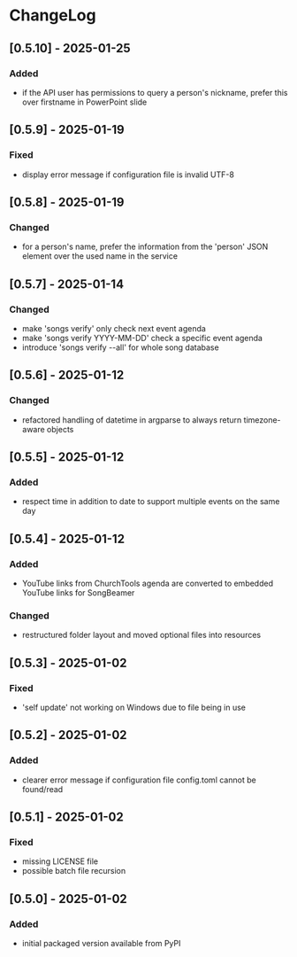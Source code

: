 # ChangeLog

## [0.5.10] - 2025-01-25

### Added
- if the API user has permissions to query a person's nickname, prefer this over firstname in PowerPoint slide

## [0.5.9] - 2025-01-19

### Fixed
- display error message if configuration file is invalid UTF-8

## [0.5.8] - 2025-01-19

### Changed
- for a person's name, prefer the information from the 'person' JSON element over the used name in the service

## [0.5.7] - 2025-01-14

### Changed
- make 'songs verify' only check next event agenda
- make 'songs verify YYYY-MM-DD' check a specific event agenda
- introduce 'songs verify --all' for whole song database

## [0.5.6] - 2025-01-12

### Changed
- refactored handling of datetime in argparse to always return timezone-aware objects

## [0.5.5] - 2025-01-12

### Added
- respect time in addition to date to support multiple events on the same day

## [0.5.4] - 2025-01-12

### Added
- YouTube links from ChurchTools agenda are converted to embedded YouTube links for SongBeamer

### Changed
- restructured folder layout and moved optional files into resources

## [0.5.3] - 2025-01-02

### Fixed
- 'self update' not working on Windows due to file being in use

## [0.5.2] - 2025-01-02

### Added
- clearer error message if configuration file config.toml cannot be found/read

## [0.5.1] - 2025-01-02

### Fixed
- missing LICENSE file
- possible batch file recursion

## [0.5.0] - 2025-01-02

### Added
- initial packaged version available from PyPI

